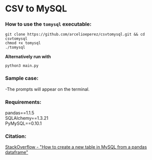 # CSV to MySQL  

### How to use the `tomysql` executable:  

```
git clone https://github.com/arcelioeperez/csvtomysql.git && cd csvtomysql
chmod +x tomysql 
./tomysql
```  

**Alternatively run with**  

```
python3 main.py
```  

### Sample case:  

-The prompts will appear on the terminal.  

### Requirements:    
pandas==1.1.5   
SQLAlchemy==1.3.21  
PyMySQL==0.10.1   

### Citation:  
[StackOverflow - "How to create a new table in MySQL from a pandas dataframe"](https://stackoverflow.com/questions/51236304/how-to-create-a-new-table-in-a-mysql-db-from-a-pandas-dataframe)  
